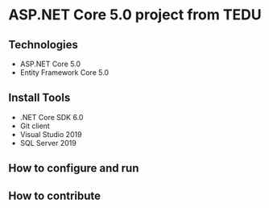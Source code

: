 # ASP.NET Core 5.0 project from TEDU
## Technologies
- ASP.NET Core 5.0
- Entity Framework Core 5.0
## Install Tools
- .NET Core SDK 6.0
- Git client
- Visual Studio 2019
- SQL Server 2019
## How to configure and run
## How to contribute